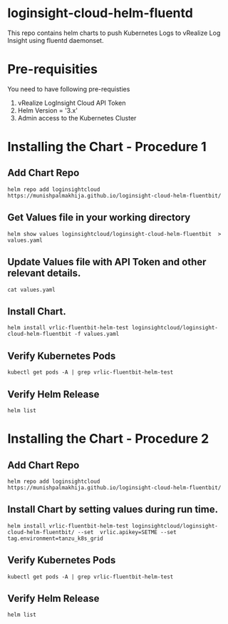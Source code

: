 # loginsight-cloud-helm-fluentd

This repo contains helm charts to push Kubernetes Logs to vRealize Log Insight using fluentd daemonset. 

# Pre-requisities 

You need to have following pre-requisties 

1.	vRealize LogInsight Cloud API Token
2.	Helm Version = '3.x'
3.  Admin access to the Kubernetes Cluster

# Installing the Chart - Procedure 1 

## Add Chart Repo 
```
helm repo add loginsightcloud https://munishpalmakhija.github.io/loginsight-cloud-helm-fluentbit/
```


## Get Values file in your working directory 
```
helm show values loginsightcloud/loginsight-cloud-helm-fluentbit  > values.yaml
```

## Update Values file with API Token and other relevant details.  
```
cat values.yaml
```

## Install Chart.  
```
helm install vrlic-fluentbit-helm-test loginsightcloud/loginsight-cloud-helm-fluentbit -f values.yaml
```

## Verify Kubernetes Pods  
```
kubectl get pods -A | grep vrlic-fluentbit-helm-test
```

## Verify Helm Release 
```
helm list
```

# Installing the Chart - Procedure 2

## Add Chart Repo 
```
helm repo add loginsightcloud https://munishpalmakhija.github.io/loginsight-cloud-helm-fluentbit/
```


## Install Chart by setting values during run time.  

```
helm install vrlic-fluentbit-helm-test loginsightcloud/loginsight-cloud-helm-fluentbit/ --set  vrlic.apikey=SETME --set tag.environment=tanzu_k8s_grid
```

## Verify Kubernetes Pods  
```
kubectl get pods -A | grep vrlic-fluentbit-helm-test
```
## Verify Helm Release 
```
helm list
```